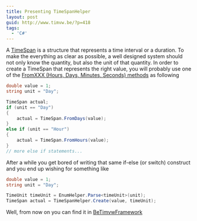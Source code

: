 ```yaml
---
title: Presenting TimeSpanHelper
layout: post
guid: http://www.timvw.be/?p=418
tags:
  - 'C#'
---
```

A [TimeSpan](http://msdn.microsoft.com/en-us/library/system.timespan.aspx) is a structure that represents a time interval or a duration. To make the everything as clear as possible, a well designed system should not only know the quantity, but also the unit of that quantity. In order to create a TimeSpan that represents the right value, you will probably use one of the [FromXXX (Hours, Days, Minutes, Seconds) methods](http://msdn.microsoft.com/en-us/library/system.timespan_methods.aspx) as following

```csharp
double value = 1;
string unit = "Day";

TimeSpan actual;
if (unit == "Day")
{
	actual = TimeSpan.FromDays(value);
}
else if (unit == "Hour")
{
	actual = TimeSpan.FromHours(value);
}
// more else if statements...
```

After a while you get bored of writing that same if-else (or switch) construct and you end up wishing for something like

```csharp
double value = 1;
string unit = "Day";

TimeUnit timeUnit = EnumHelper.Parse<timeUnit>(unit);
TimeSpan actual = TimeSpanHelper.Create(value, timeUnit);
```

Well, from now on you can find it in [BeTimvwFramework](http://www.codeplex.com/BeTimvwFramework)
